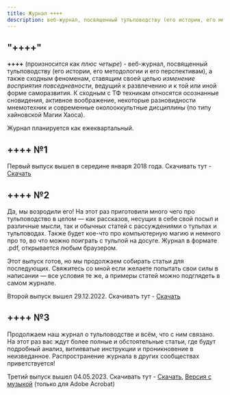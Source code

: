 ```yaml
---
title: Журнал ++++
description: веб-журнал, посвященный тульповодству (его истории, его методологии и его перспективам), а также сходным феноменам, ставящим своей целью "изменение восприятия повседневности", ведущий к развлечению и к той или иной форме саморазвития. К сходным с ТФ техникам относятся осознанные сновидения, активное воображение, некоторые разновидности мнемотехник и современные околооккультные дисциплины (по типу хайновской Магии Хаоса).
---
```


## "++++" 
**++++** (произносится как *плюс четыре*) - веб-журнал, посвященный тульповодству (его истории, его методологии и его перспективам), а также сходным феноменам, ставящим своей целью *изменение восприятия повседневности*, ведущий к развлечению и к той или иной форме саморазвития. К сходным с ТФ техникам относятся осознанные сновидения, активное воображение, некоторые разновидности мнемотехник и современные околооккультные дисциплины (по типу хайновской Магии Хаоса).

Журнал планируется как ежеквартальный.

## ++++ №1
Первый выпуск вышел в середине января 2018 года. Скачивать тут - [Скачать](plusfour1.pdf)

## ++++ №2
Да, мы возродили его! На этот раз приготовили много чего про тульповодство в целом — как рассказов, несущих в себе свой посыл и различные мысли, так и обычных статей с рассуждениями о тульпах и тульповодах. Также будет кое-что про компьютерную магию и немного про то, во что можно поиграть с тульпой на досуге. Журнал в формате .pdf, открывается любым браузером. 

Этот выпуск готов, но мы продолжаем собирать статьи для последующих. Свяжитесь со мной если желаете попытать свои силы в написании — все условия те же, а примеры статей можно подглядеть в самом журнале.

Второй выпуск вышел 29.12.2022. Скачивать тут - [Скачать](plusfour2.pdf)

## ++++ №3
Продолжаем наш журнал о тульповодстве и всём, что с ним связано. На этот раз вас ждут более полные и обстоятельные статьи, где будут подробный анализ, витиеватые инструкции и проникновение в неизведанное. Распространение журнала в других сообществах приветствуется!

Третий выпуск вышел 04.05.2023. Скачивать тут - [Скачать](plusfour3.pdf), [Версия с музыкой](https://plusfour.anoma.li/plusfour3acrobat.pdf) (только для Adobe Acrobat)
